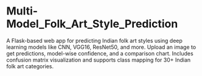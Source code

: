 # Multi-Model_Folk_Art_Style_Prediction
A Flask-based web app for predicting Indian folk art styles using deep learning models like CNN, VGG16, ResNet50, and more. Upload an image to get predictions, model-wise confidence, and a comparison chart. Includes confusion matrix visualization and supports class mapping for 30+ Indian folk art categories.
